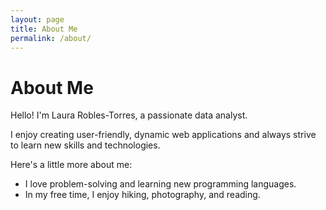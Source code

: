 ```yaml
---
layout: page
title: About Me
permalink: /about/
---
```


# About Me

Hello! I'm Laura Robles-Torres, a passionate data analyst.

I enjoy creating user-friendly, dynamic web applications and always strive to learn new skills and technologies.

Here's a little more about me:
- I love problem-solving and learning new programming languages.
- In my free time, I enjoy hiking, photography, and reading.
